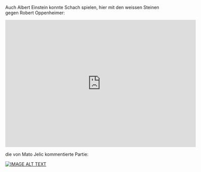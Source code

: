 Auch Albert Einstein konnte Schach spielen, hier mit den weissen Steinen gegen Robert Oppenheimer:

<iframe src="https://lichess.org/study/embed/0aWFUzSU/WWLAeQ4A" style="border: 0" width="600" height="400" frameborder="2" scrolling="no"></iframe>

die von Mato Jelic kommentierte Partie:

[![IMAGE ALT TEXT](https://img.youtube.com/vi/1XM9gHWAvX0/0.jpg)](https://www.youtube.com/watch?v=1XM9gHWAvX0 "Einstein-Oppenheimer 1933")


